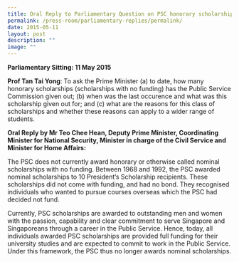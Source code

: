 ```yaml
---
title: Oral Reply to Parliamentary Question on PSC honorary scholarships
permalink: /press-room/parliamentary-replies/permalink/
date: 2015-05-11
layout: post
description: ""
image: ""
---
```

**Parliamentary Sitting: 11 May 2015**  
  
**Prof Tan Tai Yong**: To ask the Prime Minister (a) to date, how many honorary scholarships (scholarships with no funding) has the Public Service Commission given out; (b) when was the last occurence and what was this scholarship given out for; and (c) what are the reasons for this class of scholarships and whether these reasons can apply to a wider range of students.  
  
**Oral Reply by Mr Teo Chee Hean, Deputy Prime Minister, Coordinating Minister for National Security, Minister in charge of the Civil Service and Minister for Home Affairs:**

The PSC does not currently award honorary or otherwise called nominal scholarships with no funding. Between 1968 and 1992, the PSC awarded nominal scholarships to 10 President’s Scholarship recipients. These scholarships did not come with funding, and had no bond. They recognised individuals who wanted to pursue courses overseas which the PSC had decided not fund.  
  
Currently, PSC scholarships are awarded to outstanding men and women with the passion, capability and clear commitment to serve Singapore and Singaporeans through a career in the Public Service. Hence, today, all individuals awarded PSC scholarships are provided full funding for their university studies and are expected to commit to work in the Public Service. Under this framework, the PSC thus no longer awards nominal scholarships.